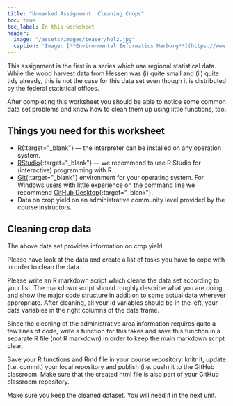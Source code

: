 ```yaml
---
title: "Unmarked Assignment: Cleaning Crops"
toc: true
toc_label: In this worksheet
header:
  image: "/assets/images/teaser/holz.jpg"
  caption: 'Image: [**Environmental Informatics Marburg**](https://www.uni-marburg.de/en/fb19/disciplines/physisch/environmentalinformatics)'
---
```


This assignment is the first in a series which use regional statistical data. While the wood harvest data from Hessen was (i) quite small and (ii) quite tidy already, this is not the case for this data set even though it is distributed by the federal statistical offices.

After completing this worksheet you should be able to notice some common data set problems and know how to clean them up using little functions, too.

## Things you need for this worksheet
  * [R](https://cran.r-project.org/){:target="_blank"} — the interpreter can be installed on any operation system.
  * [RStudio](https://www.rstudio.com/){:target="_blank"} — we recommend to use R Studio for (interactive) programming with R.
  * [Git](https://git-scm.com/downloads){:target="_blank"} environment for your operating system. For Windows users with little experience on the command line we recommend [GitHub Desktop](https://desktop.github.com/){:target="_blank"}.
  * Data on crop yield on an administrative community level provided by the course instructors.

## Cleaning crop data
The above data set provides information on crop yield. 

Please have look at the data and create a list of tasks you have to cope with  in order to clean the data.

Please write an R markdown script which cleans the data set according to your list. The markdown script should roughly describe what you are doing and show the major code structure in addition to some actual data wherever appropriate. After cleaning, all your id variables should be in the left, your data variables in the right columns of the data frame. 

Since the cleaning of the administrative area information requires quite a few lines of code, write a function for this takes and save this function in a separate R file (not R markdown) in order to keep the main markdown script clear.

Save your R functions and Rmd file in your course repository, knitr it, update (i.e. commit) your local repository and publish (i.e. push) it to the GitHub classroom. 
Make sure that the created html file is also part of your GitHub classroom repository.

Make sure you keep the cleaned dataset. You will need it in the next unit.

